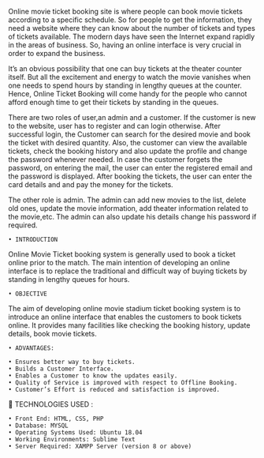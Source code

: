 Online movie ticket booking site is where people can book movie tickets according to a specific schedule. So for people to get the information, they need a website where they can know about the number of tickets and types of tickets available. The modern days have seen the Internet expand rapidly in the areas of business. So, having an online interface is very crucial in order to expand the business.

It’s an obvious possibility that one can buy tickets at the theater counter itself. But all the excitement and energy to watch the movie vanishes when one needs to spend hours by standing in lengthy queues at the counter. Hence, Online Ticket Booking will come handy for the people who cannot afford enough time to get their tickets by standing in the queues.

There are two roles of user,an admin and a customer. If the customer is new to the website, user has to register and can login otherwise. After successful login, the Customer can search for the desired movie and book the ticket with desired quantity. Also, the customer can view the available tickets, check the booking history and also update the profile and change the password whenever needed. In case the customer forgets the password, on entering the mail, the user can enter the registered email and the password is displayed. After booking the tickets, the user can enter the card details and and pay the money for the tickets.

The other role is admin. The admin can add new movies to the list, delete old ones, update the movie information, add theater information related to the movie,etc. The admin can also update his details change his password if required.

    • INTRODUCTION

Online Movie Ticket booking system is generally used to book a ticket online prior to the match. The main intention of developing an online interface is to replace the traditional and difficult way of buying tickets by standing in lengthy queues for hours.

    • OBJECTIVE

The aim of developing online movie stadium ticket booking system is to introduce an online interface that enables the customers to book tickets online. It provides many facilities like checking the booking history, update details, book movie tickets.

    • ADVANTAGES:

    • Ensures better way to buy tickets.
    • Builds a Customer Interface.
    • Enables a Customer to know the updates easily.
    • Quality of Service is improved with respect to Offline Booking.
    • Customer’s Effort is reduced and satisfaction is improved.

 TECHNOLOGIES USED :

    • Front End: HTML, CSS, PHP
    • Database: MYSQL
    • Operating Systems Used: Ubuntu 18.04
    • Working Environments: Sublime Text
    • Server Required: XAMPP Server (version 8 or above)
